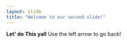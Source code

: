 ```yaml
---
layout: slide
title: "Welcome to our second slide!"
---
```

**Let' do This yall** 
Use the left arrow to go back!
